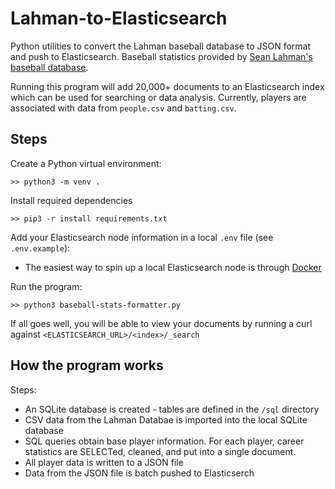 # Lahman-to-Elasticsearch

Python utilities to convert the Lahman baseball database to JSON format and push to Elasticsearch. Baseball statistics provided by [Sean Lahman's baseball database](http://www.seanlahman.com/baseball-archive/statistics/).

Running this program will add 20,000+ documents to an Elasticsearch index which can be used for searching or data analysis. Currently, players are associated with data from `people.csv` and `batting.csv`. 

## Steps
Create a Python virtual environment:
```
>> python3 -m venv .
```

Install required dependencies
```
>> pip3 -r install requirements.txt
```

Add your Elasticsearch node information in a local `.env` file (see `.env.example`):
- The easiest way to spin up a local Elasticsearch node is through [Docker](https://www.elastic.co/guide/en/elasticsearch/reference/current/docker.html)

Run the program:
```
>> python3 baseball-stats-formatter.py
```

If all goes well, you will be able to view your documents by running a curl against `<ELASTICSEARCH_URL>/<index>/_search`

## How the program works
  Steps:
  - An SQLite database is created - tables are defined in the `/sql` directory
  - CSV data from the Lahman Databae is imported into the local SQLite database 
  - SQL queries obtain base player information. For each player, career statistics are SELECTed, cleaned, and put into a single document.
  - All player data is written to a JSON file
  - Data from the JSON file is batch pushed to Elasticserch
